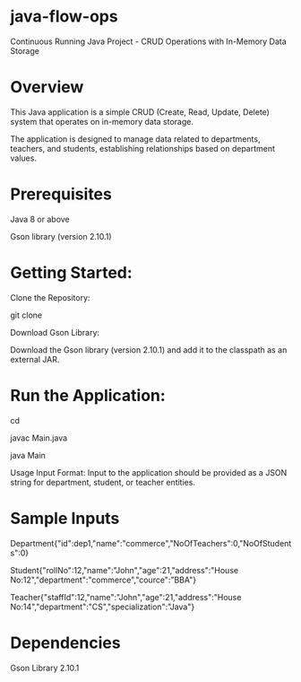 # java-flow-ops
Continuous Running Java Project - CRUD Operations with In-Memory Data Storage

# Overview
This Java application is a simple CRUD (Create, Read, Update, Delete) system that operates on in-memory data storage. 

The application is designed to manage data related to departments, teachers, and students, establishing relationships based on department values.

# Prerequisites
Java 8 or above

Gson library (version 2.10.1)




# Getting Started:
Clone the Repository:

git clone <repository-url>

Download Gson Library:

Download the Gson library (version 2.10.1) and add it to the classpath as an external JAR.

# Run the Application:
cd <project-directory>

javac Main.java

java Main

Usage
Input Format: Input to the application should be provided as a JSON string for department, student, or teacher entities.


# Sample Inputs
Department{"id":dep1,"name":"commerce","NoOfTeachers":0,"NoOfStudents":0}

Student{"rollNo":12,"name":"John","age":21,"address":"House No:12","department":"commerce","cource":"BBA"}

Teacher{"staffId":12,"name":"John","age":21,"address":"House No:14","department":"CS","specialization":"Java"}

# Dependencies
Gson Library 2.10.1
